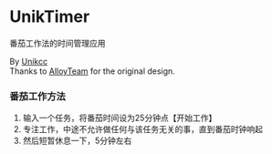 UnikTimer
==========
番茄工作法的时间管理应用

By [Unikcc](http://github.com/unikcc)  
Thanks to [AlloyTeam](http://www.alloyteam.com) for the original design.


### 番茄工作方法

1. 输入一个任务，将番茄时间设为25分钟点【开始工作】
2. 专注工作，中途不允许做任何与该任务无关的事，直到番茄时钟响起
3. 然后短暂休息一下，5分钟左右
